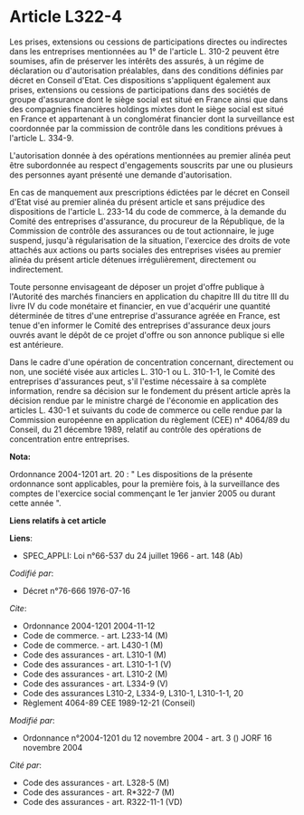 # Article L322-4

Les prises, extensions ou cessions de participations directes ou indirectes dans les entreprises mentionnées au 1° de
l'article L. 310-2 peuvent être soumises, afin de préserver les intérêts des assurés, à un régime de déclaration ou
d'autorisation préalables, dans des conditions définies par décret en Conseil d'Etat. Ces dispositions s'appliquent également
aux prises, extensions ou cessions de participations dans des sociétés de groupe d'assurance dont le siège social est situé
en France ainsi que dans des compagnies financières holdings mixtes dont le siège social est situé en France et appartenant à
un conglomérat financier dont la surveillance est coordonnée par la commission de contrôle dans les conditions prévues à
l'article L. 334-9.

L'autorisation donnée à des opérations mentionnées au premier alinéa peut être subordonnée au respect d'engagements souscrits
par une ou plusieurs des personnes ayant présenté une demande d'autorisation.

En cas de manquement aux prescriptions édictées par le décret en Conseil d'Etat visé au premier alinéa du présent article et
sans préjudice des dispositions de l'article L. 233-14 du code de commerce, à la demande du Comité des entreprises
d'assurance, du procureur de la République, de la Commission de contrôle des assurances ou de tout actionnaire, le juge
suspend, jusqu'à régularisation de la situation, l'exercice des droits de vote attachés aux actions ou parts sociales des
entreprises visées au premier alinéa du présent article détenues irrégulièrement, directement ou indirectement.

Toute personne envisageant de déposer un projet d'offre publique à l'Autorité des marchés financiers en application du
chapitre III du titre III du livre IV du code monétaire et financier, en vue d'acquérir une quantité déterminée de titres
d'une entreprise d'assurance agréée en France, est tenue d'en informer le Comité des entreprises d'assurance deux jours
ouvrés avant le dépôt de ce projet d'offre ou son annonce publique si elle est antérieure.

Dans le cadre d'une opération de concentration concernant, directement ou non, une société visée aux articles L. 310-1 ou L.
310-1-1, le Comité des entreprises d'assurances peut, s'il l'estime nécessaire à sa complète information, rendre sa décision
sur le fondement du présent article après la décision rendue par le ministre chargé de l'économie en application des articles
L. 430-1 et suivants du code de commerce ou celle rendue par la Commission européenne en application du règlement (CEE) n°
4064/89 du Conseil, du 21 décembre 1989, relatif au contrôle des opérations de concentration entre entreprises.

**Nota:**

Ordonnance 2004-1201 art. 20 : " Les dispositions de la présente ordonnance sont applicables, pour la première fois, à la
surveillance des comptes de l'exercice social commençant le 1er janvier 2005 ou durant cette année ".

**Liens relatifs à cet article**

**Liens**:

  - SPEC_APPLI: Loi n°66-537 du 24 juillet 1966 - art. 148 (Ab)

_Codifié par_:

  - Décret n°76-666 1976-07-16

_Cite_:

  - Ordonnance 2004-1201 2004-11-12
  - Code de commerce. - art. L233-14 (M)
  - Code de commerce. - art. L430-1 (M)
  - Code des assurances - art. L310-1 (M)
  - Code des assurances - art. L310-1-1 (V)
  - Code des assurances - art. L310-2 (M)
  - Code des assurances - art. L334-9 (V)
  - Code des assurances L310-2, L334-9, L310-1, L310-1-1, 20
  - Règlement 4064-89 CEE 1989-12-21 (Conseil)

_Modifié par_:

  - Ordonnance n°2004-1201 du 12 novembre 2004 - art. 3 () JORF 16 novembre 2004

_Cité par_:

  - Code des assurances - art. L328-5 (M)
  - Code des assurances - art. R*322-7 (M)
  - Code des assurances - art. R322-11-1 (VD)
